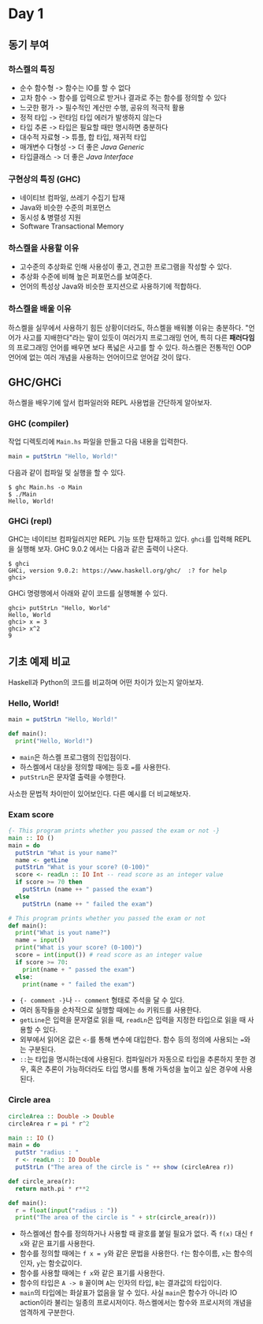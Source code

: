 # Day 1

## 동기 부여

### 하스켈의 특징
* 순수 함수형     -> 함수는 IO를 할 수 없다
* 고차 함수       -> 함수를 입력으로 받거나 결과로 주는 함수를 정의할 수 있다
* 느긋한 평가     -> 필수적인 계산만 수행, 공유의 적극적 활용
* 정적 타입       -> 런타임 타입 에러가 발생하지 않는다
* 타입 추론       -> 타입은 필요할 때만 명시하면 충분하다
* 대수적 자료형   -> 튜플, 합 타입, 재귀적 타입
* 매개변수 다형성 -> 더 좋은 *Java Generic*
* 타입클래스      -> 더 좋은 *Java Interface*

### 구현상의 특징 (GHC)
* 네이티브 컴파일, 쓰레기 수집기 탑재
* Java와 비슷한 수준의 퍼포먼스
* 동시성 & 병렬성 지원
* Software Transactional Memory

### 하스켈을 사용할 이유
* 고수준의 추상화로 인해 사용성이 좋고, 견고한 프로그램을 작성할 수 있다.
* 추상화 수준에 비해 높은 퍼포먼스를 보여준다.
* 언어의 특성상 Java와 비슷한 포지션으로 사용하기에 적합하다.

### 하스켈을 배울 이유
하스켈을 실무에서 사용하기 힘든 상황이더라도, 하스켈을 배워볼 이유는 충분하다.
"언어가 사고를 지배한다"라는 말이 있듯이 여러가지 프로그래밍 언어, 특히 다른 **패러다임**의 프로그래밍 언어를 배우면 보다 폭넓은 사고를 할 수 있다.
하스켈은 전통적인 OOP 언어에 없는 여러 개념을 사용하는 언어이므로 얻어갈 것이 많다.

## GHC/GHCi
하스켈을 배우기에 앞서 컴파일러와 REPL 사용법을 간단하게 알아보자.

### GHC (compiler)
작업 디렉토리에 `Main.hs` 파일을 만들고 다음 내용을 입력한다.
```haskell
main = putStrLn "Hello, World!"
```

다음과 같이 컴파일 및 실행을 할 수 있다.
```
$ ghc Main.hs -o Main
$ ./Main
Hello, World!
```

### GHCi (repl)
GHC는 네이티브 컴파일러지만 REPL 기능 또한 탑재하고 있다. `ghci`를 입력해 REPL을 실행해 보자. GHC 9.0.2 에서는 다음과 같은 출력이 나온다.
```
$ ghci
GHCi, version 9.0.2: https://www.haskell.org/ghc/  :? for help
ghci> 
```
GHCi 명령행에서 아래와 같이 코드를 실행해볼 수 있다.
```
ghci> putStrLn "Hello, World"
Hello, World
ghci> x = 3
ghci> x^2
9
```

## 기초 예제 비교
Haskell과 Python의 코드를 비교하며 어떤 차이가 있는지 알아보자.

### Hello, World!
```haskell
main = putStrLn "Hello, World!"
```
```python
def main():
  print("Hello, World!")
```
* `main`은 하스켈 프로그램의 진입점이다.
* 하스켈에서 대상을 정의할 때에는 등호 `=`를 사용한다.
* `putStrLn`은 문자열 출력을 수행한다.

사소한 문법적 차이만이 있어보인다. 다른 예시를 더 비교해보자.

### Exam score
```haskell
{- This program prints whether you passed the exam or not -}
main :: IO ()
main = do
  putStrLn "What is your name?"
  name <- getLine
  putStrLn "What is your score? (0-100)"
  score <- readLn :: IO Int -- read score as an integer value
  if score >= 70 then
    putStrLn (name ++ " passed the exam")
  else
    putStrLn (name ++ " failed the exam")
```
```python
# This program prints whether you passed the exam or not
def main():
  print("What is yout name?")
  name = input()
  print("What is your score? (0-100)")
  score = int(input()) # read score as an integer value
  if score >= 70:
    print(name + " passed the exam")
  else:
    print(name + " failed the exam")
```
* `{- comment -}`나 `-- comment` 형태로 주석을 달 수 있다.
* 여러 동작들을 순차적으로 실행할 때에는 `do` 키워드를 사용한다.
* `getLine`은 입력을 문자열로 읽을 때, `readLn`은 입력을 지정한 타입으로 읽을 때 사용할 수 있다.
* 외부에서 읽어온 값은 `<-`를 통해 변수에 대입한다. 함수 등의 정의에 사용되는 `=`와는 구분된다.
* `::`는 타입을 명시하는데에 사용된다. 컴파일러가 자동으로 타입을 추론하지 못한 경우, 혹은 추론이 가능하더라도 타입 명시를 통해 가독성을 높이고 싶은 경우에 사용된다.

### Circle area
```haskell
circleArea :: Double -> Double
circleArea r = pi * r^2

main :: IO ()
main = do
  putStr "radius : "
  r <- readLn :: IO Double
  putStrLn ("The area of the circle is " ++ show (circleArea r))
```
```python
def circle_area(r):
  return math.pi * r**2

def main():
  r = float(input("radius : "))
  print("The area of the circle is " + str(circle_area(r)))
```
* 하스켈에선 함수를 정의하거나 사용할 때 괄호를 붙일 필요가 없다. 즉 `f(x)` 대신 `f x`와 같은 표기를 사용한다.
* 함수를 정의할 때에는 `f x = y`와 같은 문법을 사용한다. `f`는 함수이름, `x`는 함수의 인자, `y`는 함숫값이다.
* 함수를 사용할 때에는 `f x`와 같은 표기를 사용한다.
* 함수의 타입은 `A -> B` 꼴이며 `A`는 인자의 타입, `B`는 결과값의 타입이다.
* `main`의 타입에는 화살표가 없음을 알 수 있다. 사실 `main`은 함수가 아니라 IO action이라 불리는 일종의 프로시저이다. 하스켈에서는 함수와 프로시저의 개념을 엄격하게 구분한다.

